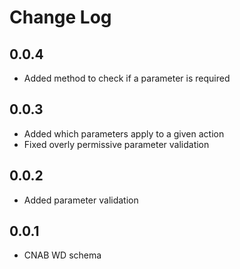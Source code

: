 # Change Log

## 0.0.4

* Added method to check if a parameter is required

## 0.0.3

* Added which parameters apply to a given action
* Fixed overly permissive parameter validation

## 0.0.2

* Added parameter validation

## 0.0.1

* CNAB WD schema
